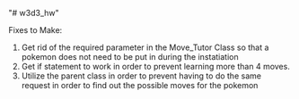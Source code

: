 "# w3d3_hw" 

Fixes to Make:

1. Get rid of the required parameter in the Move_Tutor Class so that a pokemon does not need to be put in during the instatiation
2. Get if statement to work in order to prevent learning more than 4 moves.
3. Utilize the parent class in order to prevent having to do the same request in order to find out the possible moves for the pokemon